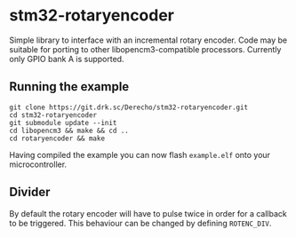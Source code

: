 # stm32-rotaryencoder
Simple library to interface with an incremental rotary encoder. Code may be
suitable for porting to other libopencm3-compatible processors. Currently only
GPIO bank A is supported.

## Running the example

    git clone https://git.drk.sc/Derecho/stm32-rotaryencoder.git
    cd stm32-rotaryencoder
    git submodule update --init
    cd libopencm3 && make && cd ..
    cd rotaryencoder && make
   
Having compiled the example you can now flash `example.elf` onto your microcontroller.

## Divider
By default the rotary encoder will have to pulse twice in order for a callback
to be triggered. This behaviour can be changed by defining `ROTENC_DIV`.
